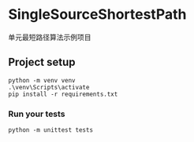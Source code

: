 # SingleSourceShortestPath
单元最短路径算法示例项目

## Project setup
```
python -m venv venv
.\venv\Scripts\activate
pip install -r requirements.txt
```

### Run your tests
```
python -m unittest tests
```